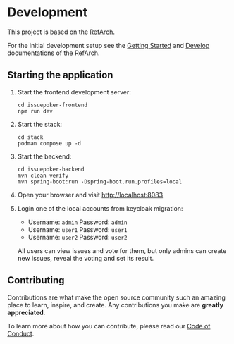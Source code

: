 # Development

This project is based on the [RefArch](https://refarch.oss.muenchen.de/).

For the initial development setup see the [Getting Started](https://refarch.oss.muenchen.de/templates/getting-started.html)
and [Develop](https://refarch.oss.muenchen.de/templates/develop.html) documentations of the RefArch.

## Starting the application

1. Start the frontend development server:

   ```shell
   cd issuepoker-frontend
   npm run dev
   ```

2. Start the stack:

   ```shell
   cd stack
   podman compose up -d
   ```

3. Start the backend:

   ```shell
   cd issuepoker-backend
   mvn clean verify
   mvn spring-boot:run -Dspring-boot.run.profiles=local
   ```

4. Open your browser and visit [http://localhost:8083](http://localhost:8083)

5. Login one of the local accounts from keycloak migration:

    - Username: `admin` Password: `admin`
    - Username: `user1` Password: `user1`
    - Username: `user2` Password: `user2`

   All users can view issues and vote for them, but only admins can create new issues, reveal the voting and set its result.

## Contributing

Contributions are what make the open source community such an amazing place to learn, inspire, and create. Any contributions you make are
**greatly appreciated**.

To learn more about how you can contribute, please read our [Code of Conduct](https://github.com/Friedinger/IssuePoker/blob/main/.github/CODE_OF_CONDUCT.md).
